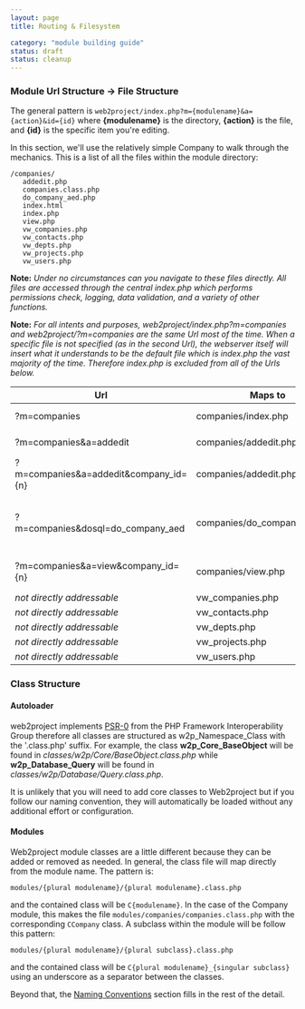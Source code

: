 ```yaml
---
layout: page
title: Routing & Filesystem

category: "module building guide"
status: draft
status: cleanup
---
```


### Module Url Structure -> File Structure

The general pattern is ```web2project/index.php?m={modulename}&a={action}&id={id}``` where **{modulename}** is the directory, **{action}** is the file, and **{id}** is the specific item you're editing.

In this section, we'll use the relatively simple Company to walk through the mechanics. This is a list of all the files within the module directory:

    /companies/
       addedit.php
       companies.class.php
       do_company_aed.php
       index.html
       index.php
       view.php
       vw_companies.php
       vw_contacts.php
       vw_depts.php
       vw_projects.php
       vw_users.php

**Note:** *Under no circumstances can you navigate to these files directly. All files are accessed through the central index.php which performs permissions check, logging, data validation, and a variety of other functions.*

**Note:** *For all intents and purposes, web2project/index.php?m=companies and web2project/?m=companies are the same Url most of the time. When a specific file is not specified (as in the second Url), the webserver itself will insert what it understands to be the default file which is *index.php* the vast majority of the time. Therefore index.php is excluded from all of the Urls below.*


Url  | Maps to | Description
----- | ----- | -----
?m=companies | companies/index.php | Usually the default list screen of the module
?m=companies&a=addedit | companies/addedit.php | Screen to create a new CCompany resource
?m=companies&a=addedit&company_id={n} | companies/addedit.php | View to edit a CCompany resource, identified by the id
?m=companies&dosql=do_company_aed | companies/do_company_aed.php | The controller which receives the POST from the ?m=companies&a=addedit form
?m=companies&a=view&company_id={n} | companies/view.php | Screen to view a CCompany resource, identified by the id;
*not directly addressable* | vw_companies.php | included by other files
*not directly addressable* | vw_contacts.php | included by other files
*not directly addressable* | vw_depts.php | included by other files
*not directly addressable* | vw_projects.php | included by other files
*not directly addressable* | vw_users.php | included by other files

### Class Structure

#### Autoloader

web2project implements [PSR-0](https://github.com/php-fig/fig-standards/blob/master/accepted/PSR-0.md) from the PHP Framework Interoperability Group therefore all classes are structured as w2p_Namespace_Class with the '.class.php' suffix. For example, the class **w2p_Core_BaseObject** will be found in *classes/w2p/Core/BaseObject.class.php* while **w2p_Database_Query** will be found in *classes/w2p/Database/Query.class.php*.

It is unlikely that you will need to add core classes to Web2project but if you follow our naming convention, they will automatically be loaded without any additional effort or configuration.

#### Modules

Web2project module classes are a little different because they can be added or removed as needed. In general, the class file will map directly from the module name. The pattern is:

`modules/{plural modulename}/{plural modulename}.class.php`

and the contained class will be `C{modulename}`. In the case of the Company module, this makes the file `modules/companies/companies.class.php` with the corresponding `CCompany` class. A subclass within the module will be follow this pattern:

`modules/{plural modulename}/{plural subclass}.class.php`

and the contained class will be `C{plural modulename}_{singular subclass}` using an underscore as a separator between the classes.

Beyond that, the [Naming Conventions](/docs/naming-conventions.html) section fills in the rest of the detail.